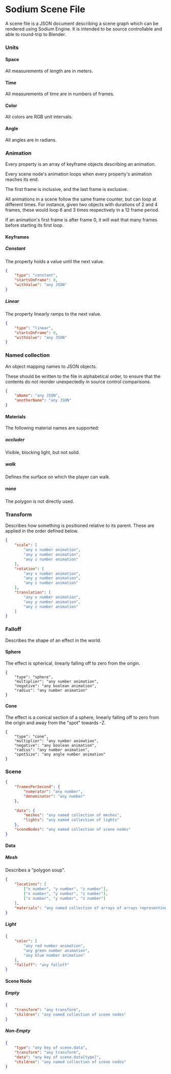 # Sodium Scene File

A scene file is a JSON document describing a scene graph which can be rendered
using Sodium Engine.  It is intended to be source controllable and able to 
round-trip to Blender.

### Units

#### Space

All measurements of length are in meters.

#### Time

All measurements of time are in numbers of frames.

#### Color

All colors are RGB unit intervals.

#### Angle

All angles are in radians.

### Animation

Every property is an array of keyframe objects describing an animation.

Every scene node's animation loops when every property's animation reaches its 
end.

The first frame is inclusive, and the last frame is exclusive.

All animations in a scene follow the same frame counter, but can loop at 
different times.  For instance, given two objects with durations of 2 and 4 
frames, these would loop 6 and 3 times respectively in a 12 frame period.

If an animation's first frame is after frame 0, it will wait that many frames
before starting its first loop.

#### Keyframes

##### Constant

The property holds a value until the next value.

```json
{
	"type": "constant",
	"startsOnFrame": 0,
	"withValue": "any JSON"
}
```

##### Linear

The property linearly ramps to the next value.

```json
{
	"type": "linear",
	"startsOnFrame": 0,
	"withValue": "any JSON"
}
```

### Named collection

An object mapping names to JSON objects.

These should be written to the file in alphabetical order, to ensure that the
contents do not reorder unexpectedly in source control comparisons.

```json
{
	"aName": "any JSON",
	"anotherName": "any JSON"
}
```

#### Materials

The following material names are supported:

##### occluder

Visible, blocking light, but not solid.

##### walk

Defines the surface on which the player can walk.

##### none

The polygon is not directly used.

### Transform

Describes how something is positioned relative to its parent.
These are applied in the order defined below.

```json
{
	"scale": [
		"any x number animation",
		"any y number animation",
		"any z number animation"
	],
	"rotation": [
		"any x number animation",
		"any y number animation",
		"any z number animation"
	],
	"translation": [
		"any x number animation",
		"any y number animation",
		"any z number animation"
	]
}
```

### Falloff

Describes the shape of an effect in the world.

#### Sphere

The effect is spherical, linearly falling off to zero from the origin.

```
{
	"type": "sphere",
	"multiplier": "any number animation",
	"negative": "any boolean animation",
	"radius": "any number animation"
}
```

#### Cone

The effect is a conical section of a sphere, linearly falling off to zero from
the origin and away from the "spot" towards -Z.

```
{
	"type": "cone",
	"multiplier": "any number animation",
	"negative": "any boolean animation",
	"radius": "any number animation",
	"spotSize": "any angle number animation"
}
```

### Scene

```json
{
	"framesPerSecond": {
		"numerator": "any number",
		"denominator": "any number"
	},
	
	"data": {
		"meshes": "any named collection of meshes",
		"lights": "any named collection of lights"
	},
	"sceneNodes": "any named collection of scene nodes"
}
```

#### Data

##### Mesh

Describes a "polygon soup".

```json
{
	"locations": [
		["x number", "y number", "z number"],
		["x number", "y number", "z number"],
		["x number", "y number", "z number"]
	],
	"materials": "any named collection of arrays of arrays representing polygons of numeric indices into the locations array"
}
```

##### Light

```json
{
	"color": [
		"any red number animation",
		"any green number animation",
		"any blue number animation"
	],
	"falloff": "any falloff"
}
```

#### Scene Node

##### Empty

```json
{
	"transform": "any transform",
	"children": "any named collection of scene nodes"
}
```

##### Non-Empty

```json
{
	"type": "any key of scene.data",
	"transform": "any transform",
	"data": "any key of scene.data[type]",
	"children": "any named collection of scene nodes"
}
```